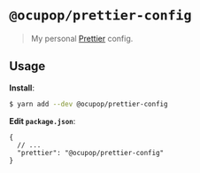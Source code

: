 # `@ocupop/prettier-config`

> My personal [Prettier](https://prettier.io) config.

## Usage

**Install**:

```bash
$ yarn add --dev @ocupop/prettier-config
```

**Edit `package.json`**:

```jsonc
{
  // ...
  "prettier": "@ocupop/prettier-config"
}
```